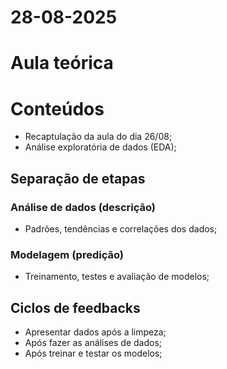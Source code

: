 # 28-08-2025
# Aula teórica

# Conteúdos 
- Recaptulação da aula do dia 26/08;
- Análise exploratória de dados (EDA);

## Separação de etapas

### Análise de dados (descrição)
- Padrões, tendências e correlações dos dados;

### Modelagem (predição)
- Treinamento, testes e avaliação de modelos;

## Ciclos de feedbacks
- Apresentar dados após a limpeza;
- Após fazer as análises de dados;
- Após treinar e testar os modelos;

